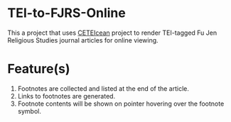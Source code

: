 # TEI-to-FJRS-Online
This a project that uses [CETEIcean](https://github.com/TEIC/CETEIcean) project to render TEI-tagged Fu Jen Religious Studies journal articles for online viewing.

# Feature(s)
1. Footnotes are collected and listed at the end of the article.
2. Links to footnotes are generated.
3. Footnote contents will be shown on pointer hovering over the footnote symbol.
